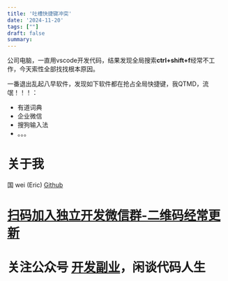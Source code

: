 ```yaml
---
title: '吐槽快捷键冲突'
date: '2024-11-20'
tags: [""]
draft: false
summary:
---
```


公司电脑，一直用vscode开发代码，结果发现全局搜索**ctrl+shift+f**经常不工作，今天索性全部找找根本原因。

一番退出乱起八早软件，发现如下软件都在抢占全局快捷键，我QTMD，流氓！！！：
* 有道词典
* 企业微信
* 搜狗输入法
* 。。。





# 关于我
国 wei (Eric)
[Github](https://github.com/ygweric)

# [扫码加入独立开发微信群-二维码经常更新](https://raw.githubusercontent.com/ygweric/ygweric.github.io/main/assets/qr-schedule-update/indenpendent_dev.png)

# 关注公众号 [开发副业](https://github.com/ygweric/ygweric.github.io/blob/main/assets/jinjing/wx_office_account_qr.png?raw=true)，闲谈代码人生
